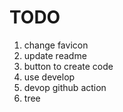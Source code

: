 # TODO

1. change favicon
2. update readme
3. button to create code
4. use develop
5. devop github action
6. tree
